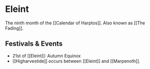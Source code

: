 # Eleint
The ninth month of the [[Calendar of Harptos]]. Also known as [[The Fading]].


## Festivals & Events
- 21st of [[Eleint]]: Autumn Equinox
- [[Higharvestide]] occurs between [[Eleint]] and [[Marpenoth]].